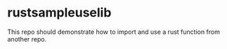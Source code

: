 # rustsampleuselib

This repo should demonstrate how to import and use a rust function from another repo.

